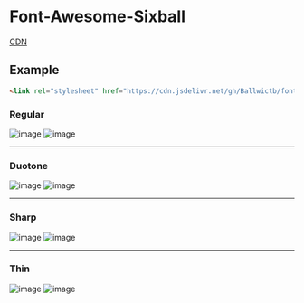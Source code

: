 # Font-Awesome-Sixball


<a href="https://cdn.jsdelivr.net/gh/Ballwictb/font-awesome-six@main/six-rp/css/all.min.css">CDN</a>

## Example
```html
<link rel="stylesheet" href="https://cdn.jsdelivr.net/gh/Ballwictb/font-awesome-sixball-v2@main/six-rp/css/all.min.css">
```
### Regular
![image](https://github.com/user-attachments/assets/4f93d6c5-40e6-4a12-ab18-67b6e4c1c9fe)
![image](https://github.com/user-attachments/assets/a6dbb9b6-1536-480f-8bed-5c8d5ef2ecf9)

---

### Duotone
![image](https://github.com/user-attachments/assets/e191d3c5-d4b1-4fb9-8033-e59c18ceaae0)
![image](https://github.com/user-attachments/assets/40570855-6481-4b17-a0e5-0ee040b184ce)

---

### Sharp
![image](https://github.com/user-attachments/assets/ba357d72-51a2-41c2-aabf-d702a0727b5c)
![image](https://github.com/user-attachments/assets/4045a2b0-ef22-4ef3-a2dc-f2f83eefe0e8)

---

### Thin
![image](https://github.com/user-attachments/assets/f32b6cd1-5222-4159-92c3-bb40d1672418)
![image](https://github.com/user-attachments/assets/6c6207d6-444b-4f91-924b-d8d758daa471)

